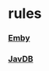 # rules

### [Emby](https://raw.githubusercontent.com/LGMjiang/Tools/main/Loon/Rules/Emby.list)

### [JavDB](https://raw.githubusercontent.com/LGMjiang/Tools/main/Loon/Rules/JavDB.list)

